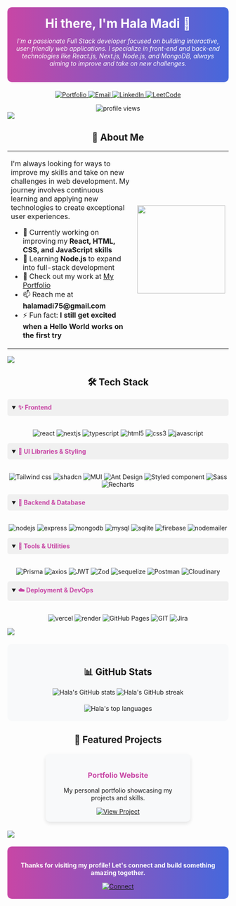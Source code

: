 <div align="center">
  <!-- Custom styled header with background -->
  <div style="background: linear-gradient(to right, #c846a5, #4568dc); padding: 20px; border-radius: 10px; margin-bottom: 20px;">
    <h1 style="color: white; margin: 0;">Hi there, I'm Hala Madi 👋</h1>
    <p style="color: white; font-style: italic;">I'm a passionate Full Stack developer focused on building interactive, user-friendly web applications. I specialize in front-end and back-end technologies like React.js, Next.js, Node.js, and MongoDB, always aiming to improve and take on new challenges.</p>
  </div>
  
  <!-- Contact badges with hover effect -->
  <p>
    <a href="https://portfolio-iota-pink-12.vercel.app/" target="_blank">
      <img src="https://img.shields.io/badge/Portfolio-FF69B4?style=for-the-badge&logo=vercel&logoColor=white" alt="Portfolio" />
    </a>
    <a href="mailto:halamadi75@gmail.com">
      <img src="https://img.shields.io/badge/Email-D14836?style=for-the-badge&logo=gmail&logoColor=white" alt="Email" />
    </a>
    <a href="https://www.linkedin.com/in/hala-madi-a3964b239/" target="_blank">
      <img src="https://img.shields.io/badge/LinkedIn-0077B5?style=for-the-badge&logo=linkedin&logoColor=white" alt="LinkedIn" />
    </a>
    <a href="https://leetcode.com/u/hala_madi/" target="_blank">
      <img src="https://img.shields.io/badge/LeetCode-FFA116?style=for-the-badge&logo=leetcode&logoColor=white" alt="LeetCode" />
    </a>
  </p>
  
  <img src="https://komarev.com/ghpvc/?username=halamadi&label=Profile%20views&color=c846a5&style=flat-square" alt="profile views" />
</div>

<!-- Decorative divider -->
<img src="https://user-images.githubusercontent.com/73097560/115834477-dbab4500-a447-11eb-908a-139a6edaec5c.gif">

<!-- About section with custom styling -->
<h2 align="center">💼 About Me</h2>

<table>
  <tr>
    <td width="70%">
      <p>I'm always looking for ways to improve my skills and take on new challenges in web development. My journey involves continuous learning and applying new technologies to create exceptional user experiences.</p>
      <ul>
        <li>🔭 Currently working on improving my <b>React, HTML, CSS, and JavaScript skills</b></li>
        <li>🌱 Learning <b>Node.js</b> to expand into full-stack development</li>
        <li>👀 Check out my work at <a href="https://portfolio-iota-pink-12.vercel.app/">My Portfolio</a></li>
        <li>📫 Reach me at <b>halamadi75@gmail.com</b></li>
        <li>⚡ Fun fact: <b>I still get excited when a Hello World works on the first try</b></li>
      </ul>
    </td>
    <td width="30%" align="center">
      <img src="https://media.giphy.com/media/L1R1tvI9svkIWwpVYr/giphy.gif" width="200"/>
    </td>
  </tr>
</table>

<!-- Decorative divider -->
<img src="https://user-images.githubusercontent.com/73097560/115834477-dbab4500-a447-11eb-908a-139a6edaec5c.gif">

<!-- Tech stack with styled headers -->
<h2 align="center">🛠️ Tech Stack</h2>

<details open>
<summary style="background-color: #f0f0f0; padding: 10px; border-radius: 5px; cursor: pointer; font-weight: bold;">
  <span style="color: #c846a5;">✨ Frontend</span>
</summary>
<br>
<p align="center">
  <img src="https://img.shields.io/badge/React-20232A?style=for-the-badge&logo=react&logoColor=61DAFB" alt="react" />
  <img src="https://img.shields.io/badge/Next.js-000000?style=for-the-badge&logo=nextdotjs&logoColor=white" alt="nextjs" />
  <img src="https://img.shields.io/badge/TypeScript-007ACC?style=for-the-badge&logo=typescript&logoColor=white" alt="typescript" />
  <img src="https://img.shields.io/badge/HTML5-E34F26?style=for-the-badge&logo=html5&logoColor=white" alt="html5" />
  <img src="https://img.shields.io/badge/CSS3-1572B6?style=for-the-badge&logo=css3&logoColor=white" alt="css3" />
  <img src="https://img.shields.io/badge/JavaScript-323330?style=for-the-badge&logo=javascript&logoColor=F7DF1E" alt="javascript" />
</p>
</details>

<details open>
<summary style="background-color: #f0f0f0; padding: 10px; border-radius: 5px; cursor: pointer; font-weight: bold; margin-top: 10px;">
  <span style="color: #c846a5;">🎨 UI Libraries & Styling</span>
</summary>
<br>
<p align="center">
  <img src="https://img.shields.io/badge/Tailwind_CSS-38B2AC?style=for-the-badge&logo=tailwind-css&logoColor=white" alt="Tailwind css" />
  <img src="https://img.shields.io/badge/shadcn%2Fui-000000?style=for-the-badge&logo=shadcnui&logoColor=white" alt="shadcn" />
  <img src="https://img.shields.io/badge/Material--UI-007FFF?style=for-the-badge&logo=mui&logoColor=white" alt="MUI" />
  <img src="https://img.shields.io/badge/Ant%20Design-1890FF?style=for-the-badge&logo=antdesign&logoColor=white" alt="Ant Design" />
  <img src="https://img.shields.io/badge/styled--components-DB7093?style=for-the-badge&logo=styled-components&logoColor=white" alt="Styled component" />
  <img src="https://img.shields.io/badge/Sass-CC6699?style=for-the-badge&logo=sass&logoColor=white" alt="Sass" />
  <img src="https://img.shields.io/badge/Recharts-22B5BF?style=for-the-badge&logo=react&logoColor=white" alt="Recharts" />
</p>
</details>

<details open>
<summary style="background-color: #f0f0f0; padding: 10px; border-radius: 5px; cursor: pointer; font-weight: bold; margin-top: 10px;">
  <span style="color: #c846a5;">🔧 Backend & Database</span>
</summary>
<br>
<p align="center">
  <img src="https://img.shields.io/badge/Node.js-339933?style=for-the-badge&logo=nodedotjs&logoColor=white" alt="nodejs" />
  <img src="https://img.shields.io/badge/Express.js-000000?style=for-the-badge&logo=express&logoColor=white" alt="express" />
  <img src="https://img.shields.io/badge/MongoDB-4EA94B?style=for-the-badge&logo=mongodb&logoColor=white" alt="mongodb" />
  <img src="https://img.shields.io/badge/MySQL-005C84?style=for-the-badge&logo=mysql&logoColor=white" alt="mysql" />
  <img src="https://img.shields.io/badge/SQLite-003B57?style=for-the-badge&logo=sqlite&logoColor=white" alt="sqlite" />
  <img src="https://img.shields.io/badge/Firebase-ffca28?style=for-the-badge&logo=firebase&logoColor=black" alt="firebase" />
  <img src="https://img.shields.io/badge/Nodemailer-22B573?style=for-the-badge&logo=nodemailer&logoColor=white" alt="nodemailer" />
</p>
</details>

<details open>
<summary style="background-color: #f0f0f0; padding: 10px; border-radius: 5px; cursor: pointer; font-weight: bold; margin-top: 10px;">
  <span style="color: #c846a5;">🔌 Tools & Utilities</span>
</summary>
<br>
<p align="center">
  <img src="https://img.shields.io/badge/Prisma-3982CE?style=for-the-badge&logo=Prisma&logoColor=white" alt="Prisma" />
  <img src="https://img.shields.io/badge/Axios-671ddf?style=for-the-badge&logo=axios&logoColor=white" alt="axios" />
  <img src="https://img.shields.io/badge/JWT-000000?style=for-the-badge&logo=JSON%20web%20tokens&logoColor=white" alt="JWT" />
  <img src="https://img.shields.io/badge/Zod-000000?style=for-the-badge&logo=zod&logoColor=3068B7" alt="Zod" />
  <img src="https://img.shields.io/badge/Sequelize-52B0E7?style=for-the-badge&logo=Sequelize&logoColor=white" alt="sequelize" />
  <img src="https://img.shields.io/badge/Postman-FF6C37?style=for-the-badge&logo=Postman&logoColor=white" alt="Postman" />
  <img src="https://img.shields.io/badge/Cloudinary-3448C5?style=for-the-badge&logo=cloudinary&logoColor=white" alt="Cloudinary" />
</p>
</details>

<details open>
<summary style="background-color: #f0f0f0; padding: 10px; border-radius: 5px; cursor: pointer; font-weight: bold; margin-top: 10px;">
  <span style="color: #c846a5;">☁️ Deployment & DevOps</span>
</summary>
<br>
<p align="center">
  <img src="https://img.shields.io/badge/Vercel-000000?style=for-the-badge&logo=vercel&logoColor=white" alt="vercel" />
  <img src="https://img.shields.io/badge/Render-46E3B7?style=for-the-badge&logo=render&logoColor=white" alt="render" />
  <img src="https://img.shields.io/badge/GitHub%20Pages-222222?style=for-the-badge&logo=github%20pages&logoColor=white" alt="GitHub Pages" />
  <img src="https://img.shields.io/badge/GIT-E44C30?style=for-the-badge&logo=git&logoColor=white" alt="GIT" />
  <img src="https://img.shields.io/badge/Jira-0052CC?style=for-the-badge&logo=Jira&logoColor=white" alt="Jira" />
</p>
</details>

<!-- Decorative divider -->
<img src="https://user-images.githubusercontent.com/73097560/115834477-dbab4500-a447-11eb-908a-139a6edaec5c.gif">

<!-- Stats section with background -->
<div style="background-color: #f8f9fa; padding: 20px; border-radius: 10px; margin: 20px 0;">
  <h2 align="center">📊 GitHub Stats</h2>

  <div align="center">
    <img src="https://github-readme-stats.vercel.app/api?username=halamadi&show_icons=true&theme=radical" alt="Hala's GitHub stats" />
    <img src="https://github-readme-streak-stats.herokuapp.com/?user=halamadi&theme=radical" alt="Hala's GitHub streak" />
  </div>

  <div align="center" style="margin-top: 20px;">
    <img src="https://github-readme-stats.vercel.app/api/top-langs/?username=halamadi&layout=compact&theme=radical" alt="Hala's top languages" />
  </div>
</div>

<!-- Featured projects with cards -->
<h2 align="center">🌟 Featured Projects</h2>

<div align="center" style="display: flex; justify-content: center; flex-wrap: wrap; gap: 20px; margin: 20px 0;">
  <!-- Project Card 1 -->
  <div style="background-color: #f8f9fa; border-radius: 10px; padding: 15px; width: 300px; box-shadow: 0 4px 8px rgba(0,0,0,0.1);">
    <h3 style="color: #c846a5;">Portfolio Website</h3>
    <p>My personal portfolio showcasing my projects and skills.</p>
    <a href="https://portfolio-iota-pink-12.vercel.app/">
      <img src="https://img.shields.io/badge/View_Project-FF69B4?style=for-the-badge&logo=vercel&logoColor=white" alt="View Project" />
    </a>
  </div>
   
</div>

<!-- Decorative divider -->
<img src="https://user-images.githubusercontent.com/73097560/115834477-dbab4500-a447-11eb-908a-139a6edaec5c.gif">

<!-- Footer with custom styling -->
<div align="center" style="background: linear-gradient(to right, #c846a5, #4568dc); padding: 20px; border-radius: 10px; margin-top: 20px;">
  <p style="color: white; font-weight: bold;">Thanks for visiting my profile! Let's connect and build something amazing together.</p>
  
  <a href="https://www.linkedin.com/in/hala-madi-a3964b239/">
    <img src="https://img.shields.io/badge/Let's_Connect-0077B5?style=for-the-badge&logo=linkedin&logoColor=white" alt="Connect" />
  </a>
</div>



